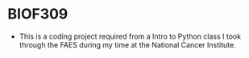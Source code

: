 # BIOF309
* This is a coding project required from a Intro to Python class I took through the FAES during my time at the National Cancer Institute. 

